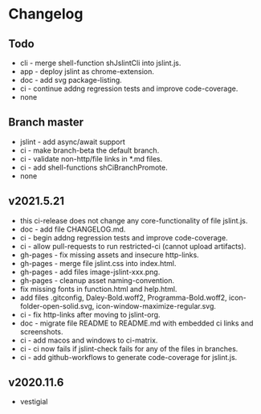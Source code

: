 # Changelog

## Todo
- cli - merge shell-function shJslintCli into jslint.js.
- app - deploy jslint as chrome-extension.
- doc - add svg package-listing.
- ci - continue addng regression tests and improve code-coverage.
- none

## Branch master
- jslint - add async/await support
- ci - make branch-beta the default branch.
- ci - validate non-http/file links in *.md files.
- ci - add shell-functions shCiBranchPromote.
- none

## v2021.5.21
- this ci-release does not change any core-functionality of file jslint.js.
- doc - add file CHANGELOG.md.
- ci - begin addng regression tests and improve code-coverage.
- ci - allow pull-requests to run restricted-ci (cannot upload artifacts).
- gh-pages - fix missing assets and insecure http-links.
- gh-pages - merge file jslint.css into index.html.
- gh-pages - add files image-jslint-xxx.png.
- gh-pages - cleanup asset naming-convention.
- fix missing fonts in function.html and help.html.
- add files .gitconfig, Daley-Bold.woff2, Programma-Bold.woff2, icon-folder-open-solid.svg, icon-window-maximize-regular.svg.
- ci - fix http-links after moving to jslint-org.
- doc - migrate file README to README.md with embedded ci links and screenshots.
- ci - add macos and windows to ci-matrix.
- ci - ci now fails if jslint-check fails for any of the files in branches.
- ci - add github-workflows to generate code-coverage for jslint.js.

## v2020.11.6
- vestigial
